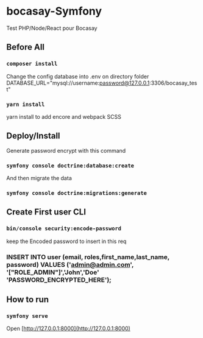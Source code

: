 # bocasay-Symfony
Test PHP/Node/React pour Bocasay

## Before All
### `composer install`
Change the config database into .env on directory folder
DATABASE_URL="mysql://username:password@127.0.0.1:3306/bocasay_test"

### `yarn install`
yarn install to add encore and webpack SCSS

## Deploy/Install
Generate password encrypt with this command
### `symfony console doctrine:database:create`
And then migrate the data
### `symfony console doctrine:migrations:generate`

## Create First user CLI
### `bin/console security:encode-password`
keep the Encoded password to insert in this req
### INSERT INTO user (email, roles,first_name,last_name, password) VALUES ('admin@admin.com', '["ROLE_ADMIN"]','John','Doe' 'PASSWORD_ENCRYPTED_HERE');

## How to run
### `symfony serve`
Open [http://127.0.0.1:8000](http://127.0.0.1:8000)